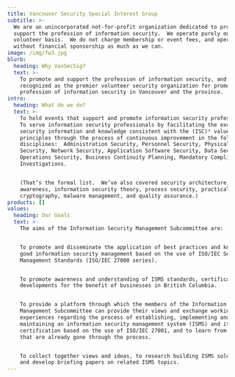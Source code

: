 ```yaml
---
title: Vancouver Security Special Interest Group
subtitle: >-
  We are an unincorporated not-for-profit organization dedicated to promote and
  support the profession of information security.  We operate purely on a
  volunteer basis.  We do not charge membership or event fees, and operate
  without financial sponsorship as much as we can.
image: /img/fw3.jpg
blurb:
  heading: Why VanSecSig?
  text: >-
    To promote and support the profession of information security, and be
    recognized as the premier volunteer security organization for promoting the
    profession of information security in Vancouver and the province.
intro:
  heading: What do we do?
  text: >-
    To hold events that support and promote information security professionals. 
    To serve information security professionals by facilitating the exchange of
    security information and knowledge consistent with the (ISC)² values and
    principles through the process of continuous improvement in the following
    disciplines:  Administration Security, Personnel Security, Physical
    Security, Network Security, Application Software Security, Data Security,
    Operations Security, Business Continuity Planning, Mandatory Compliance and
    Investigations.


    (That’s the formal list.  We’ve also covered security architecture, security
    awareness, information security theory, process security, practical
    cryptography, malware management, and quality assurance.)
products: []
values:
  heading: Our Goals
  text: >-
    The aims of the Information Security Management Subcommittee are:


    To promote and disseminate the application of best practices and know-how of
    good information security management based on the use of ISO/IEC Security
    Management Standards (ISO/IEC 27000 series).


    To promote awareness and understanding of ISMS standards, certification and
    developments for the benefit of businesses in British Columbia.


    To provide a platform through which the members of the Information Security
    Management Subcommittee can provide their views and exchange working
    experiences regarding the process of establishing, implementing and
    maintaining an information security management system (ISMS) and its
    certification based on the use of ISO/IEC 27001, and to learn from those
    that are already gone through the process.


    To collect together views and ideas, to research building ISMS solutions,
    and develop briefing papers on related ISMS topics.
---
```


